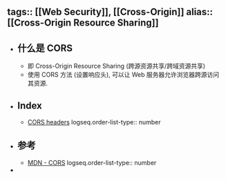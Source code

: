 tags:: [[Web Security]], [[Cross-Origin]] 
alias:: [[Cross-Origin Resource Sharing]]
---

- ## 什么是 CORS
	- 即 Cross-Origin Resource Sharing (跨源资源共享/跨域资源共享)
	- 使用 CORS 方法 (设置响应头), 可以让 Web 服务器允许浏览器跨源访问其资源.
- ## Index
	- [CORS headers](https://developer.mozilla.org/en-US/docs/Glossary/CORS#cors_headers)
	  logseq.order-list-type:: number
- ## 参考
	- [MDN - CORS](https://developer.mozilla.org/en-US/docs/Glossary/CORS)
	  logseq.order-list-type:: number
-